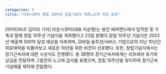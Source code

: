 ```yaml
---
categories: h
title: "라온시큐어 창립 10주년 창립기념식 개최…도약 비전 공유"
---
```

[아이티비즈 김아라 기자] 라온시큐어(대표 이순형)는 용인 에버랜드에서 임직원 및 가족과 함께 창립 10주년 기념식을 개최했다고 23일 밝혔다.창립 10주년 기념식은 2022년 매출액 500억 달성 예상을 자축하며, 모바일·솔루션/서비스 기업으로의 지난 10년간 희로애락을 되돌아보고 새로운 10년을 위한 비전이 선포됐다. 또한, 창립기념식에서는 장기근속자에 대한 시상식도 진행됐다. 총 38명의 장기근속자에게는 리프레쉬 휴가와 상금을 전달하며 그동안의 노고에 감사를 표했으며, 창립 10주년을 맞이하여 장기근속기념패를 제작해 전달했다.
